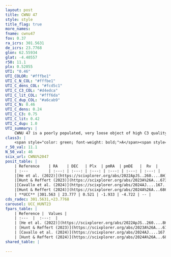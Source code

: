```yaml
---
layout: post
title: CWNU 47
style: style
title_flag: true
more_names: 
fname: cwnu47
fov: 0.37
ra_icrs: 301.5631
de_icrs: 23.7768
glon: 62.55934
glat: -4.40557
r50: 11.1
plx: 0.52055
UTI: "0.46"
UTI_COLOR: "#fffbe1"
UTI_C_N_COL: "#fffbe1"
UTI_C_dens_COL: "#fcd5c1"
UTI_C_C3_COL: "#d4edca"
UTI_C_lit_COL: "#fff6da"
UTI_C_dup_COL: "#a6cab9"
UTI_C_N: 0.46
UTI_C_dens: 0.24
UTI_C_C3: 0.75
UTI_C_lit: 0.42
UTI_C_dup: 1.0
UTI_summary: |
    CWNU 47 is a poorly populated, very loose object of high C3 quality. It was recently reported in the literature.
class3: |
    <span style="color: green; font-weight: bold;">A</span><span style="color: #FFC300; font-weight: bold;">B</span>
r_50_val: 11.1
N_50_val: 46
scix_url: CWNU%2047
posit_table: |
    | Reference    | RA    | DEC   | Plx  | pmRA  | pmDE   |  Rv  |
    | :---         | :---: | :---: | :---: | :---: | :---: | :---: |
    |[He et al. (2022)](https://scixplorer.org/abs/2022ApJS..260....8H) | 301.618 | 23.785 | 0.6 | -1.72 | -4.64 | -- |
    |[Hunt & Reffert (2023)](https://scixplorer.org/abs/2023A%26A...673A.114H) | 301.372 | 23.787 | 0.506 | -2.089 | -4.78 | -- |
    |[Cavallo et al. (2024)](https://scixplorer.org/abs/2024AJ....167...12C) | 301.443 | 23.819 | 0.505 | -- | -- | -- |
    |[Hunt & Reffert (2024)](https://scixplorer.org/abs/2024A%26A...686A..42H) | 301.372 | 23.787 | 0.506 | -2.089 | -4.78 | -- |
    | **UCC** |301.563 | 23.777 | 0.521 | -1.933 | -4.722 | -- | 
cds_radec: 301.5631,+23.7768
carousel: UCC_HUNT23
fpars_table: |
    | Reference |  Values |
    | :---  |  :---:  |
    | [He et al. (2022)](https://scixplorer.org/abs/2022ApJS..260....8H) | `AG=1.25, m-M=11.85, logAge=6.4, Z=0.008` |
    | [Hunt & Reffert (2023)](https://scixplorer.org/abs/2023A%26A...673A.114H) | `AV50=1.969, diffAV50=1.745, MOD50=11.312, logAge50=7.868` |
    | [Cavallo et al. (2024)](https://scixplorer.org/abs/2024AJ....167...12C) | `AV50=1.95, dMod50=11.33, logAge50=7.77, [Fe/H]50=0.2` |
    | [Hunt & Reffert (2024)](https://scixplorer.org/abs/2024A%26A...686A..42H) | `MassJ=125.263` |
shared_table: |
    
---
```

